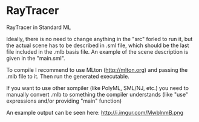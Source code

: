# RayTracer
RayTracer in Standard ML

Ideally, there is no need to change anything in the "src" forled to run it, but the actual scene has to be described in .sml file, which should be the last file included in the .mlb basis file. An example of the scene description is given in the "main.sml".

To compile I recommend to use MLton (http://mlton.org) and passing the .mlb file to it. Then run the generated executable.

If you want to use other sompiler (like PolyML, SML/NJ, etc.) you need to manually convert .mlb to something the compiler understands (like "use" expressions and/or providing "main" function)

An example output can be seen here: http://i.imgur.com/MwblnmB.png
